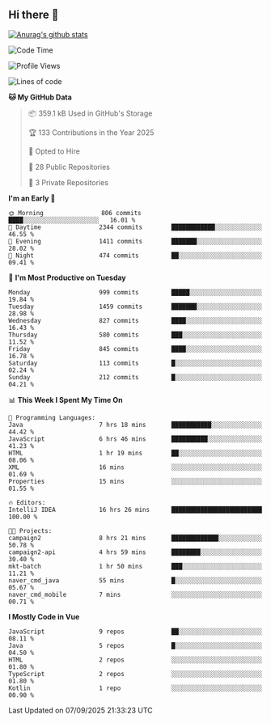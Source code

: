 ## Hi there 👋

[![Anurag's github stats](https://github-readme-stats.vercel.app/api?username=Songwonseok)](https://github.com/anuraghazra/github-readme-stats)



<!--START_SECTION:waka-->
![Code Time](http://img.shields.io/badge/Code%20Time-3%2C753%20hrs%2025%20mins-blue)

![Profile Views](http://img.shields.io/badge/Profile%20Views-0-blue)

![Lines of code](https://img.shields.io/badge/From%20Hello%20World%20I%27ve%20Written-34.8%20million%20lines%20of%20code-blue)

**🐱 My GitHub Data** 

> 📦 359.1 kB Used in GitHub's Storage 
 > 
> 🏆 133 Contributions in the Year 2025
 > 
> 💼 Opted to Hire
 > 
> 📜 28 Public Repositories 
 > 
> 🔑 3 Private Repositories 
 > 
**I'm an Early 🐤** 

```text
🌞 Morning                806 commits         ████░░░░░░░░░░░░░░░░░░░░░   16.01 % 
🌆 Daytime                2344 commits        ████████████░░░░░░░░░░░░░   46.55 % 
🌃 Evening                1411 commits        ███████░░░░░░░░░░░░░░░░░░   28.02 % 
🌙 Night                  474 commits         ██░░░░░░░░░░░░░░░░░░░░░░░   09.41 % 
```
📅 **I'm Most Productive on Tuesday** 

```text
Monday                   999 commits         █████░░░░░░░░░░░░░░░░░░░░   19.84 % 
Tuesday                  1459 commits        ███████░░░░░░░░░░░░░░░░░░   28.98 % 
Wednesday                827 commits         ████░░░░░░░░░░░░░░░░░░░░░   16.43 % 
Thursday                 580 commits         ███░░░░░░░░░░░░░░░░░░░░░░   11.52 % 
Friday                   845 commits         ████░░░░░░░░░░░░░░░░░░░░░   16.78 % 
Saturday                 113 commits         █░░░░░░░░░░░░░░░░░░░░░░░░   02.24 % 
Sunday                   212 commits         █░░░░░░░░░░░░░░░░░░░░░░░░   04.21 % 
```


📊 **This Week I Spent My Time On** 

```text
💬 Programming Languages: 
Java                     7 hrs 18 mins       ███████████░░░░░░░░░░░░░░   44.42 % 
JavaScript               6 hrs 46 mins       ██████████░░░░░░░░░░░░░░░   41.23 % 
HTML                     1 hr 19 mins        ██░░░░░░░░░░░░░░░░░░░░░░░   08.06 % 
XML                      16 mins             ░░░░░░░░░░░░░░░░░░░░░░░░░   01.69 % 
Properties               15 mins             ░░░░░░░░░░░░░░░░░░░░░░░░░   01.55 % 

🔥 Editors: 
IntelliJ IDEA            16 hrs 26 mins      █████████████████████████   100.00 % 

🐱‍💻 Projects: 
campaign2                8 hrs 21 mins       █████████████░░░░░░░░░░░░   50.78 % 
campaign2-api            4 hrs 59 mins       ████████░░░░░░░░░░░░░░░░░   30.40 % 
mkt-batch                1 hr 50 mins        ███░░░░░░░░░░░░░░░░░░░░░░   11.21 % 
naver_cmd_java           55 mins             █░░░░░░░░░░░░░░░░░░░░░░░░   05.67 % 
naver_cmd_mobile         7 mins              ░░░░░░░░░░░░░░░░░░░░░░░░░   00.71 % 
```

**I Mostly Code in Vue** 

```text
JavaScript               9 repos             ██░░░░░░░░░░░░░░░░░░░░░░░   08.11 % 
Java                     5 repos             █░░░░░░░░░░░░░░░░░░░░░░░░   04.50 % 
HTML                     2 repos             ░░░░░░░░░░░░░░░░░░░░░░░░░   01.80 % 
TypeScript               2 repos             ░░░░░░░░░░░░░░░░░░░░░░░░░   01.80 % 
Kotlin                   1 repo              ░░░░░░░░░░░░░░░░░░░░░░░░░   00.90 % 
```




 Last Updated on 07/09/2025 21:33:23 UTC
<!--END_SECTION:waka-->
